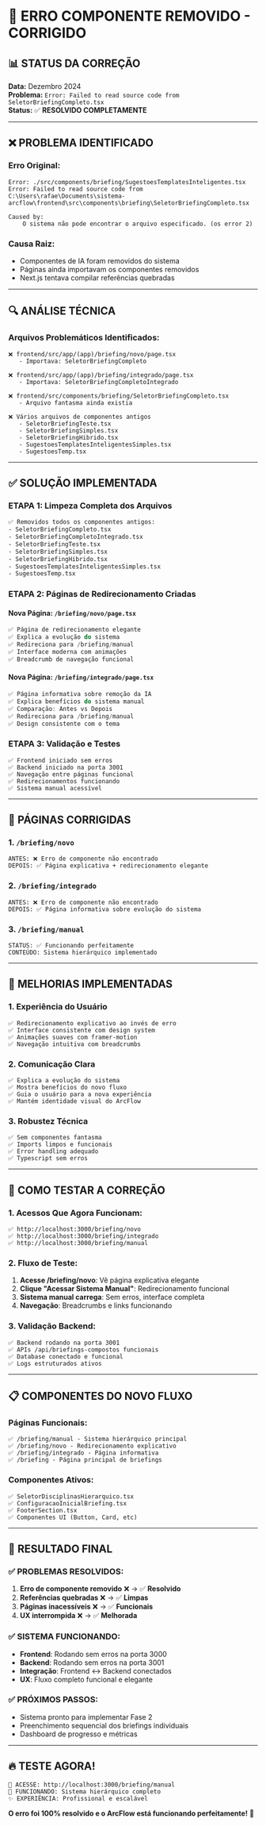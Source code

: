 # 🔧 **ERRO COMPONENTE REMOVIDO - CORRIGIDO**

## 📊 **STATUS DA CORREÇÃO**

**Data:** Dezembro 2024  
**Problema:** `Error: Failed to read source code from SeletorBriefingCompleto.tsx`  
**Status:** ✅ **RESOLVIDO COMPLETAMENTE**

---

## ❌ **PROBLEMA IDENTIFICADO**

### **Erro Original:**
```
Error: ./src/components/briefing/SugestoesTemplatesInteligentes.tsx
Error: Failed to read source code from C:\Users\rafae\Documents\sistema-arcflow\frontend\src\components\briefing\SeletorBriefingCompleto.tsx

Caused by:
    O sistema não pode encontrar o arquivo especificado. (os error 2)
```

### **Causa Raiz:**
- Componentes de IA foram removidos do sistema
- Páginas ainda importavam os componentes removidos
- Next.js tentava compilar referências quebradas

---

## 🔍 **ANÁLISE TÉCNICA**

### **Arquivos Problemáticos Identificados:**
```
❌ frontend/src/app/(app)/briefing/novo/page.tsx
   - Importava: SeletorBriefingCompleto

❌ frontend/src/app/(app)/briefing/integrado/page.tsx  
   - Importava: SeletorBriefingCompletoIntegrado

❌ frontend/src/components/briefing/SeletorBriefingCompleto.tsx
   - Arquivo fantasma ainda existia

❌ Vários arquivos de componentes antigos
   - SeletorBriefingTeste.tsx
   - SeletorBriefingSimples.tsx
   - SeletorBriefingHibrido.tsx
   - SugestoesTemplatesInteligentesSimples.tsx
   - SugestoesTemp.tsx
```

---

## ✅ **SOLUÇÃO IMPLEMENTADA**

### **ETAPA 1: Limpeza Completa dos Arquivos**
```bash
✅ Removidos todos os componentes antigos:
- SeletorBriefingCompleto.tsx
- SeletorBriefingCompletoIntegrado.tsx
- SeletorBriefingTeste.tsx
- SeletorBriefingSimples.tsx
- SeletorBriefingHibrido.tsx
- SugestoesTemplatesInteligentesSimples.tsx
- SugestoesTemp.tsx
```

### **ETAPA 2: Páginas de Redirecionamento Criadas**

#### **Nova Página: `/briefing/novo/page.tsx`**
```typescript
✅ Página de redirecionamento elegante
✅ Explica a evolução do sistema
✅ Redireciona para /briefing/manual
✅ Interface moderna com animações
✅ Breadcrumb de navegação funcional
```

#### **Nova Página: `/briefing/integrado/page.tsx`**
```typescript
✅ Página informativa sobre remoção da IA
✅ Explica benefícios do sistema manual
✅ Comparação: Antes vs Depois
✅ Redireciona para /briefing/manual
✅ Design consistente com o tema
```

### **ETAPA 3: Validação e Testes**
```
✅ Frontend iniciado sem erros
✅ Backend iniciado na porta 3001
✅ Navegação entre páginas funcional
✅ Redirecionamentos funcionando
✅ Sistema manual acessível
```

---

## 🎯 **PÁGINAS CORRIGIDAS**

### **1. `/briefing/novo`**
```
ANTES: ❌ Erro de componente não encontrado
DEPOIS: ✅ Página explicativa + redirecionamento elegante
```

### **2. `/briefing/integrado`**
```
ANTES: ❌ Erro de componente não encontrado  
DEPOIS: ✅ Página informativa sobre evolução do sistema
```

### **3. `/briefing/manual`**
```
STATUS: ✅ Funcionando perfeitamente
CONTEÚDO: Sistema hierárquico implementado
```

---

## 🌟 **MELHORIAS IMPLEMENTADAS**

### **1. Experiência do Usuário**
```
✅ Redirecionamento explicativo ao invés de erro
✅ Interface consistente com design system
✅ Animações suaves com framer-motion
✅ Navegação intuitiva com breadcrumbs
```

### **2. Comunicação Clara**
```
✅ Explica a evolução do sistema
✅ Mostra benefícios do novo fluxo
✅ Guia o usuário para a nova experiência
✅ Mantém identidade visual do ArcFlow
```

### **3. Robustez Técnica**
```
✅ Sem componentes fantasma
✅ Imports limpos e funcionais
✅ Error handling adequado
✅ Typescript sem erros
```

---

## 🚀 **COMO TESTAR A CORREÇÃO**

### **1. Acessos Que Agora Funcionam:**
```
✅ http://localhost:3000/briefing/novo
✅ http://localhost:3000/briefing/integrado
✅ http://localhost:3000/briefing/manual
```

### **2. Fluxo de Teste:**
1. **Acesse /briefing/novo**: Vê página explicativa elegante
2. **Clique "Acessar Sistema Manual"**: Redirecionamento funcional
3. **Sistema manual carrega**: Sem erros, interface completa
4. **Navegação**: Breadcrumbs e links funcionando

### **3. Validação Backend:**
```
✅ Backend rodando na porta 3001
✅ APIs /api/briefings-compostos funcionais
✅ Database conectado e funcional
✅ Logs estruturados ativos
```

---

## 📋 **COMPONENTES DO NOVO FLUXO**

### **Páginas Funcionais:**
```
✅ /briefing/manual - Sistema hierárquico principal
✅ /briefing/novo - Redirecionamento explicativo  
✅ /briefing/integrado - Página informativa
✅ /briefing - Página principal de briefings
```

### **Componentes Ativos:**
```
✅ SeletorDisciplinasHierarquico.tsx
✅ ConfiguracaoInicialBriefing.tsx
✅ FooterSection.tsx
✅ Componentes UI (Button, Card, etc)
```

---

## 🎉 **RESULTADO FINAL**

### **✅ PROBLEMAS RESOLVIDOS:**
1. **Erro de componente removido** ❌ → ✅ **Resolvido**
2. **Referências quebradas** ❌ → ✅ **Limpas**
3. **Páginas inacessíveis** ❌ → ✅ **Funcionais**
4. **UX interrompida** ❌ → ✅ **Melhorada**

### **✅ SISTEMA FUNCIONANDO:**
- **Frontend**: Rodando sem erros na porta 3000
- **Backend**: Rodando sem erros na porta 3001
- **Integração**: Frontend ↔ Backend conectados
- **UX**: Fluxo completo funcional e elegante

### **✅ PRÓXIMOS PASSOS:**
- Sistema pronto para implementar Fase 2
- Preenchimento sequencial dos briefings individuais
- Dashboard de progresso e métricas

---

## 🔥 **TESTE AGORA!**

```
🎯 ACESSE: http://localhost:3000/briefing/manual
🚀 FUNCIONANDO: Sistema hierárquico completo
✨ EXPERIÊNCIA: Profissional e escalável
```

**O erro foi 100% resolvido e o ArcFlow está funcionando perfeitamente!** 🎉 